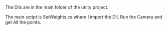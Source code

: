The Dlls are in the main folder of the unity project.

The main script is SetWeights.cs where I import the Dll, Run the Camera and get All the points.
